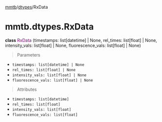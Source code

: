 [mmtb](../../README.md)/[dtypes](../dtypes.md)/RxData

# mmtb.dtypes.RxData

**class** <span style="color:purple;">RxData</span> (timestamps: list[datetime] | None, rel_times: list[float] | None, intensity_vals: list[float] | None, fluorescence_vals: list[float] | None)

> Parameters

+ `timestamps: list[datetime] | None`
+ `rel_times: list[float] | None`
+ `intensity_vals: list[float] | None`
+ `fluorescence_vals: list[float] | None`

> Attributes

+ `timestamps: list[datetime]`
+ `rel_times: list[float]`
+ `intensity_vals: list[float]`
+ `fluorescence_vals: list[float]`
